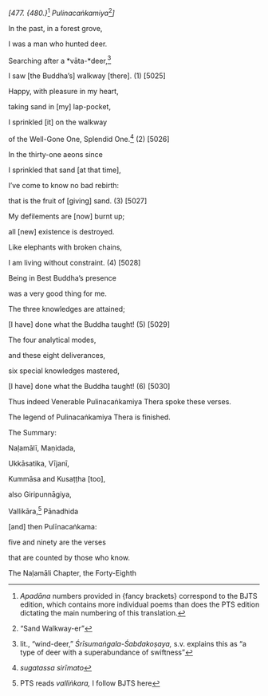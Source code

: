 *\[477. {480.}*[^1] *Pulinacaṅkamiya*[^2]*\]*

In the past, in a forest grove,

I was a man who hunted deer.

Searching after a *vāta-*deer,[^3]

I saw \[the Buddha’s\] walkway \[there\]. (1) \[5025\]

Happy, with pleasure in my heart,

taking sand in \[my\] lap-pocket,

I sprinkled \[it\] on the walkway

of the Well-Gone One, Splendid One.[^4] (2) \[5026\]

In the thirty-one aeons since

I sprinkled that sand \[at that time\],

I’ve come to know no bad rebirth:

that is the fruit of \[giving\] sand. (3) \[5027\]

My defilements are \[now\] burnt up;

all \[new\] existence is destroyed.

Like elephants with broken chains,

I am living without constraint. (4) \[5028\]

Being in Best Buddha’s presence

was a very good thing for me.

The three knowledges are attained;

\[I have\] done what the Buddha taught! (5) \[5029\]

The four analytical modes,

and these eight deliverances,

six special knowledges mastered,

\[I have\] done what the Buddha taught! (6) \[5030\]

Thus indeed Venerable Pulinacaṅkamiya Thera spoke these verses.

The legend of Pulinacaṅkamiya Thera is finished.

The Summary:

Naḷamālī, Maṇidada,

Ukkāsatika, Vījanī,

Kummāsa and Kusaṭṭha \[too\],

also Giripunnāgiya,

Vallikāra,[^5] Pānadhida

\[and\] then Pulīnacaṅkama:

five and ninety are the verses

that are counted by those who know.

The Naḷamāli Chapter, the Forty-Eighth

[^1]: *Apadāna* numbers provided in {fancy brackets} correspond to the
    BJTS edition, which contains more individual poems than does the PTS
    edition dictating the main numbering of this translation.

[^2]: “Sand Walkway-er”

[^3]: lit., “wind-deer,” *Śrīsumaṅgala-Śabdakoṣaya,* s.v. explains this
    as “a type of deer with a superabundance of swiftness”

[^4]: *sugatassa sirīmato*

[^5]: PTS reads *valliṅkara,* I follow BJTS here
